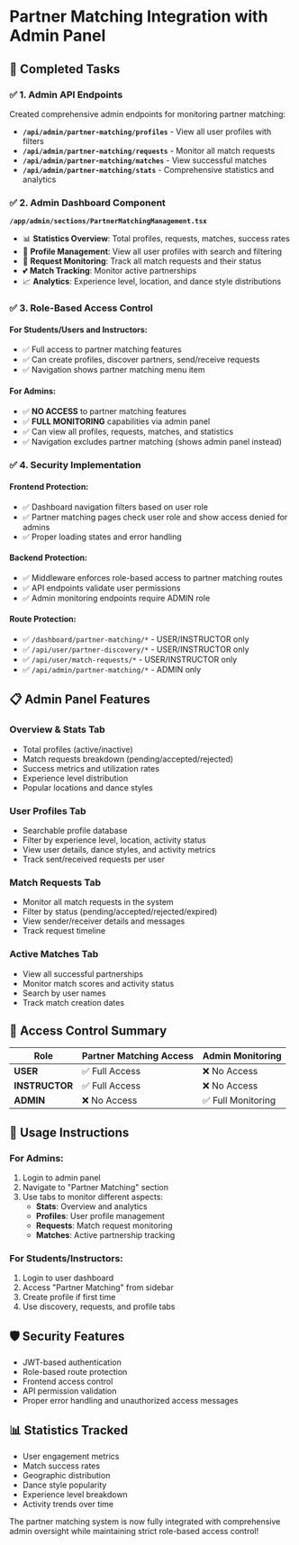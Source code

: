 # Partner Matching Integration with Admin Panel

## 🎯 Completed Tasks

### ✅ 1. Admin API Endpoints
Created comprehensive admin endpoints for monitoring partner matching:

- **`/api/admin/partner-matching/profiles`** - View all user profiles with filters
- **`/api/admin/partner-matching/requests`** - Monitor all match requests  
- **`/api/admin/partner-matching/matches`** - View successful matches
- **`/api/admin/partner-matching/stats`** - Comprehensive statistics and analytics

### ✅ 2. Admin Dashboard Component
**`/app/admin/sections/PartnerMatchingManagement.tsx`**
- 📊 **Statistics Overview**: Total profiles, requests, matches, success rates
- 👥 **Profile Management**: View all user profiles with search and filtering
- 💌 **Request Monitoring**: Track all match requests and their status
- 💕 **Match Tracking**: Monitor active partnerships
- 📈 **Analytics**: Experience level, location, and dance style distributions

### ✅ 3. Role-Based Access Control

#### For Students/Users and Instructors:
- ✅ Full access to partner matching features
- ✅ Can create profiles, discover partners, send/receive requests
- ✅ Navigation shows partner matching menu item

#### For Admins:
- ✅ **NO ACCESS** to partner matching features
- ✅ **FULL MONITORING** capabilities via admin panel
- ✅ Can view all profiles, requests, matches, and statistics
- ✅ Navigation excludes partner matching (shows admin panel instead)

### ✅ 4. Security Implementation

#### Frontend Protection:
- ✅ Dashboard navigation filters based on user role
- ✅ Partner matching pages check user role and show access denied for admins
- ✅ Proper loading states and error handling

#### Backend Protection:
- ✅ Middleware enforces role-based access to partner matching routes
- ✅ API endpoints validate user permissions
- ✅ Admin monitoring endpoints require ADMIN role

#### Route Protection:
- ✅ `/dashboard/partner-matching/*` - USER/INSTRUCTOR only
- ✅ `/api/user/partner-discovery/*` - USER/INSTRUCTOR only  
- ✅ `/api/user/match-requests/*` - USER/INSTRUCTOR only
- ✅ `/api/admin/partner-matching/*` - ADMIN only

## 📋 Admin Panel Features

### Overview & Stats Tab
- Total profiles (active/inactive)
- Match requests breakdown (pending/accepted/rejected)
- Success metrics and utilization rates
- Experience level distribution
- Popular locations and dance styles

### User Profiles Tab
- Searchable profile database
- Filter by experience level, location, activity status
- View user details, dance styles, and activity metrics
- Track sent/received requests per user

### Match Requests Tab
- Monitor all match requests in the system
- Filter by status (pending/accepted/rejected/expired)
- View sender/receiver details and messages
- Track request timeline

### Active Matches Tab
- View all successful partnerships
- Monitor match scores and activity status
- Search by user names
- Track match creation dates

## 🔐 Access Control Summary

| Role | Partner Matching Access | Admin Monitoring |
|------|------------------------|------------------|
| **USER** | ✅ Full Access | ❌ No Access |
| **INSTRUCTOR** | ✅ Full Access | ❌ No Access |
| **ADMIN** | ❌ No Access | ✅ Full Monitoring |

## 🚀 Usage Instructions

### For Admins:
1. Login to admin panel
2. Navigate to "Partner Matching" section  
3. Use tabs to monitor different aspects:
   - **Stats**: Overview and analytics
   - **Profiles**: User profile management
   - **Requests**: Match request monitoring
   - **Matches**: Active partnership tracking

### For Students/Instructors:
1. Login to user dashboard
2. Access "Partner Matching" from sidebar
3. Create profile if first time
4. Use discovery, requests, and profile tabs

## 🛡️ Security Features
- JWT-based authentication
- Role-based route protection  
- Frontend access control
- API permission validation
- Proper error handling and unauthorized access messages

## 📊 Statistics Tracked
- User engagement metrics
- Match success rates
- Geographic distribution
- Dance style popularity
- Experience level breakdown
- Activity trends over time

The partner matching system is now fully integrated with comprehensive admin oversight while maintaining strict role-based access control!